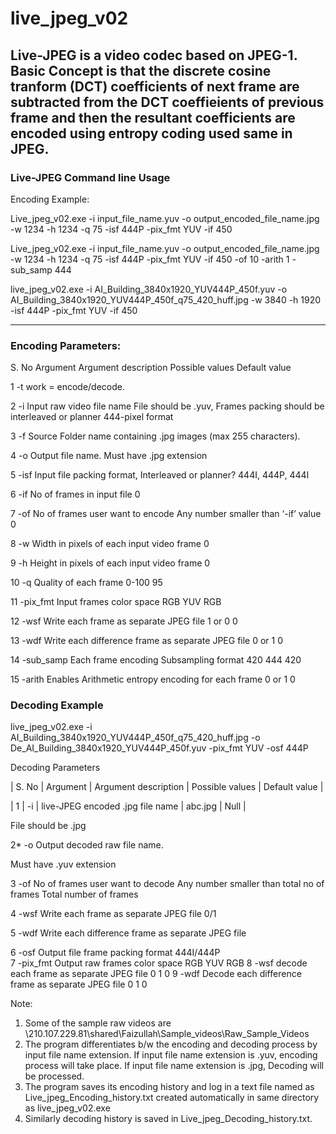 # live_jpeg_v02

Live-JPEG is a video codec based on JPEG-1. Basic Concept is that the discrete cosine tranform (DCT) coefficients of next frame are subtracted from the DCT coeffieients of previous frame and then the resultant coefficients are encoded using entropy coding used same in JPEG. 
----------------------------
### Live-JPEG Command line Usage
 

Encoding Example:

Live_jpeg_v02.exe -i input_file_name.yuv -o output_encoded_file_name.jpg -w 1234 -h 1234 -q 75 -isf 444P -pix_fmt YUV -if 450

Live_jpeg_v02.exe -i input_file_name.yuv -o output_encoded_file_name.jpg -w 1234 -h 1234 -q 75 -isf 444P -pix_fmt YUV -if 450 -of 10 -arith 1 -sub_samp 444

live_jpeg_v02.exe -i AI_Building_3840x1920_YUV444P_450f.yuv -o AI_Building_3840x1920_YUV444P_450f_q75_420_huff.jpg -w 3840 -h 1920 -isf 444P -pix_fmt YUV -if 450

------------------------------------
### Encoding Parameters:

S. No	Argument		Argument description				Possible values				Default value

1 -t   work = encode/decode.

2	-i			Input raw video file name			File should be .yuv, Frames packing should be interleaved or planner 444-pixel format		

3 -f   Source Folder name containing .jpg images     (max 255 characters).

4	-o			Output file name. 				Must have .jpg extension		

5	-isf			Input file packing format, Interleaved or planner? 444I, 444P, 				444I

6	-if			No of frames in input file			0

7	-of			No of frames user want to encode		Any number smaller than ‘-if’ value	0

8	-w			Width in pixels of each input video frame		0

9	-h			Height in pixels of each input video frame		0

10	-q			Quality of each frame				0-100					95

11	-pix_fmt		Input frames color space			RGB YUV 				RGB

12	-wsf			Write each frame as separate JPEG file		1 or 0					0

13	-wdf			Write each difference frame as separate JPEG file	0 or 1				0

14	-sub_samp		Each frame encoding Subsampling format		420 444					420

15	-arith	Enables Arithmetic entropy encoding for each frame		0 or 1					0




### Decoding Example

live_jpeg_v02.exe -i AI_Building_3840x1920_YUV444P_450f_q75_420_huff.jpg -o De_AI_Building_3840x1920_YUV444P_450f.yuv -pix_fmt YUV -osf 444P

Decoding Parameters

| S. No |	Argument	| Argument description	| Possible values	| Default value |

| 1	| -i	| live-JPEG encoded .jpg file name | abc.jpg | Null |

File should be .jpg		

2*	-o	Output decoded raw file name.

Must have .yuv extension		

3	-of	No of frames user want to decode	Any number smaller than total no of frames	Total number of frames

4	-wsf	Write each frame as separate JPEG file	0/1

5	-wdf	Write each difference frame as separate JPEG file	

6	-osf	Output file frame packing format	444I/444P	
7	-pix_fmt	Output raw frames color space	RGB
YUV	RGB
8	-wsf	decode each frame as separate JPEG file	0
1	0
9	-wdf	Decode each difference frame as separate JPEG file	0
1	0


Note: 
1.	Some of the sample raw videos are \\210.107.229.81\shared\Faizullah\Sample_videos\Raw_Sample_Videos 
2.	The program differentiates b/w the encoding and decoding process by input file name extension. If input file name extension is .yuv, encoding process will take place. If input file name extension is .jpg, Decoding will be processed.
3.	The program saves its encoding history and log in a text file named as Live_jpeg_Encoding_history.txt created automatically in same directory as live_jpeg_v02.exe
4.	Similarly decoding history is saved in Live_jpeg_Decoding_history.txt.
